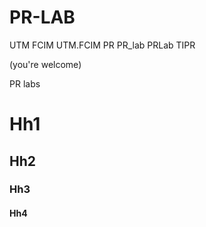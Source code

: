 # PR-LAB

UTM FCIM UTM.FCIM PR PR_lab PRLab TIPR

(you're welcome)

PR labs

# Hh1

## Hh2

### Hh3

#### Hh4
